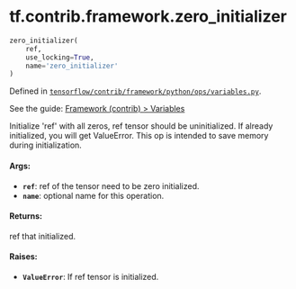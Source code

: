 <div itemscope itemtype="http://developers.google.com/ReferenceObject">
<meta itemprop="name" content="tf.contrib.framework.zero_initializer" />
</div>

# tf.contrib.framework.zero_initializer

``` python
zero_initializer(
    ref,
    use_locking=True,
    name='zero_initializer'
)
```



Defined in [`tensorflow/contrib/framework/python/ops/variables.py`](https://www.tensorflow.org/code/tensorflow/contrib/framework/python/ops/variables.py).

See the guide: [Framework (contrib) > Variables](../../../../../api_guides/python/contrib.framework.md#Variables)

Initialize 'ref' with all zeros, ref tensor should be uninitialized.
If already initialized, you will get ValueError. This op is intended to
save memory during initialization.
#### Args:

* <b>`ref`</b>: ref of the tensor need to be zero initialized.
* <b>`name`</b>: optional name for this operation.

#### Returns:

ref that initialized.

#### Raises:

* <b>`ValueError`</b>: If ref tensor is initialized.